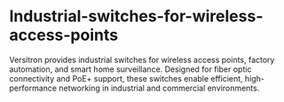 # Industrial-switches-for-wireless-access-points
Versitron provides industrial switches for wireless access points, factory automation, and smart home surveillance. Designed for fiber optic connectivity and PoE+ support, these switches enable efficient, high-performance networking in industrial and commercial environments.
